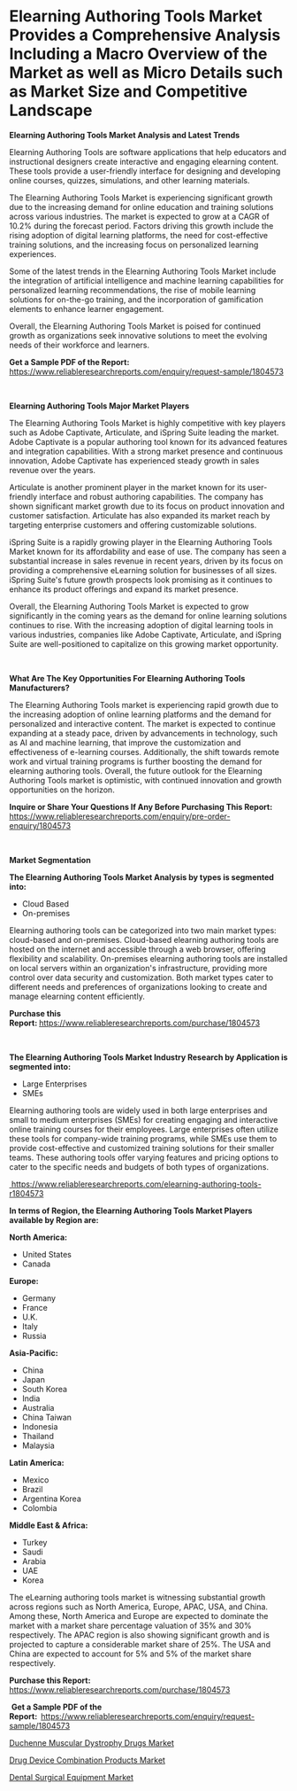 <p><h1>Elearning Authoring Tools Market Provides a Comprehensive Analysis Including a Macro Overview of the Market as well as Micro Details such as Market Size and Competitive Landscape</h1></p><p><strong>Elearning Authoring Tools Market Analysis and Latest Trends</strong></p>
<p><p>Elearning Authoring Tools are software applications that help educators and instructional designers create interactive and engaging elearning content. These tools provide a user-friendly interface for designing and developing online courses, quizzes, simulations, and other learning materials.</p><p>The Elearning Authoring Tools Market is experiencing significant growth due to the increasing demand for online education and training solutions across various industries. The market is expected to grow at a CAGR of 10.2% during the forecast period. Factors driving this growth include the rising adoption of digital learning platforms, the need for cost-effective training solutions, and the increasing focus on personalized learning experiences.</p><p>Some of the latest trends in the Elearning Authoring Tools Market include the integration of artificial intelligence and machine learning capabilities for personalized learning recommendations, the rise of mobile learning solutions for on-the-go training, and the incorporation of gamification elements to enhance learner engagement.</p><p>Overall, the Elearning Authoring Tools Market is poised for continued growth as organizations seek innovative solutions to meet the evolving needs of their workforce and learners.</p></p>
<p><strong>Get a Sample PDF of the Report:&nbsp;</strong> <a href="https://www.reliableresearchreports.com/enquiry/request-sample/1804573">https://www.reliableresearchreports.com/enquiry/request-sample/1804573</a></p>
<p>&nbsp;</p>
<p><strong>Elearning Authoring Tools Major Market Players</strong></p>
<p><p>The Elearning Authoring Tools Market is highly competitive with key players such as Adobe Captivate, Articulate, and iSpring Suite leading the market. Adobe Captivate is a popular authoring tool known for its advanced features and integration capabilities. With a strong market presence and continuous innovation, Adobe Captivate has experienced steady growth in sales revenue over the years.</p><p>Articulate is another prominent player in the market known for its user-friendly interface and robust authoring capabilities. The company has shown significant market growth due to its focus on product innovation and customer satisfaction. Articulate has also expanded its market reach by targeting enterprise customers and offering customizable solutions.</p><p>iSpring Suite is a rapidly growing player in the Elearning Authoring Tools Market known for its affordability and ease of use. The company has seen a substantial increase in sales revenue in recent years, driven by its focus on providing a comprehensive eLearning solution for businesses of all sizes. iSpring Suite's future growth prospects look promising as it continues to enhance its product offerings and expand its market presence.</p><p>Overall, the Elearning Authoring Tools Market is expected to grow significantly in the coming years as the demand for online learning solutions continues to rise. With the increasing adoption of digital learning tools in various industries, companies like Adobe Captivate, Articulate, and iSpring Suite are well-positioned to capitalize on this growing market opportunity.</p></p>
<p>&nbsp;</p>
<p><strong>What Are The Key Opportunities For Elearning Authoring Tools Manufacturers?</strong></p>
<p><p>The Elearning Authoring Tools market is experiencing rapid growth due to the increasing adoption of online learning platforms and the demand for personalized and interactive content. The market is expected to continue expanding at a steady pace, driven by advancements in technology, such as AI and machine learning, that improve the customization and effectiveness of e-learning courses. Additionally, the shift towards remote work and virtual training programs is further boosting the demand for elearning authoring tools. Overall, the future outlook for the Elearning Authoring Tools market is optimistic, with continued innovation and growth opportunities on the horizon.</p></p>
<p><strong>Inquire or Share Your Questions If Any Before Purchasing This Report:</strong> <a href="https://www.reliableresearchreports.com/enquiry/pre-order-enquiry/1804573">https://www.reliableresearchreports.com/enquiry/pre-order-enquiry/1804573</a></p>
<p>&nbsp;</p>
<p><strong>Market Segmentation</strong></p>
<p><strong>The Elearning Authoring Tools Market Analysis by types is segmented into:</strong></p>
<p><ul><li>Cloud Based</li><li>On-premises</li></ul></p>
<p><p>Elearning authoring tools can be categorized into two main market types: cloud-based and on-premises. Cloud-based elearning authoring tools are hosted on the internet and accessible through a web browser, offering flexibility and scalability. On-premises elearning authoring tools are installed on local servers within an organization's infrastructure, providing more control over data security and customization. Both market types cater to different needs and preferences of organizations looking to create and manage elearning content efficiently.</p></p>
<p><strong>Purchase this Report:&nbsp;</strong><a href="https://www.reliableresearchreports.com/purchase/1804573">https://www.reliableresearchreports.com/purchase/1804573</a></p>
<p>&nbsp;</p>
<p><strong>The Elearning Authoring Tools Market Industry Research by Application is segmented into:</strong></p>
<p><ul><li>Large Enterprises</li><li>SMEs</li></ul></p>
<p><p>Elearning authoring tools are widely used in both large enterprises and small to medium enterprises (SMEs) for creating engaging and interactive online training courses for their employees. Large enterprises often utilize these tools for company-wide training programs, while SMEs use them to provide cost-effective and customized training solutions for their smaller teams. These authoring tools offer varying features and pricing options to cater to the specific needs and budgets of both types of organizations.</p></p>
<p><a href="https://www.reliableresearchreports.com/elearning-authoring-tools-r1804573">&nbsp;https://www.reliableresearchreports.com/elearning-authoring-tools-r1804573</a></p>
<p><strong>In terms of Region, the Elearning Authoring Tools Market Players available by Region are:</strong></p>
<p>
    <p> <strong> North America: </strong>
        <ul>
            <li>United States</li>
            <li>Canada</li>
        </ul>
        </p> 
    <p> <strong> Europe: </strong>
        <ul>
            <li>Germany</li>
            <li>France</li>
            <li>U.K.</li>
            <li>Italy</li>
            <li>Russia</li>
        </ul>
        </p> 
    <p> <strong> Asia-Pacific: </strong>
        <ul>
            <li>China</li>
            <li>Japan</li>
            <li>South Korea</li>
            <li>India</li>
            <li>Australia</li>
            <li>China Taiwan</li>
            <li>Indonesia</li>
            <li>Thailand</li>
            <li>Malaysia</li>
        </ul>
        </p> 
    <p> <strong> Latin America: </strong>
        <ul>
            <li>Mexico</li>
            <li>Brazil</li>
            <li>Argentina Korea</li>
            <li>Colombia</li>
        </ul>
        </p> 
    <p> <strong> Middle East & Africa: </strong>
        <ul>
            <li>Turkey</li>
            <li>Saudi</li>
            <li>Arabia</li>
            <li>UAE</li>
            <li>Korea</li>
        </ul>
    </p>
    </p>
<p><p>The eLearning authoring tools market is witnessing substantial growth across regions such as North America, Europe, APAC, USA, and China. Among these, North America and Europe are expected to dominate the market with a market share percentage valuation of 35% and 30% respectively. The APAC region is also showing significant growth and is projected to capture a considerable market share of 25%. The USA and China are expected to account for 5% and 5% of the market share respectively.</p></p>
<p><strong>Purchase this Report: </strong><a href="https://www.reliableresearchreports.com/purchase/1804573">https://www.reliableresearchreports.com/purchase/1804573</a></p>
<p>&nbsp;<strong>Get a Sample PDF of the Report:&nbsp;&nbsp;</strong><a href="https://www.reliableresearchreports.com/enquiry/request-sample/1804573">https://www.reliableresearchreports.com/enquiry/request-sample/1804573</a></p>
<p><strong></strong></p>
<p><p><a href="https://github.com/brentleyjimmiealvaradoz4l1rea/Market-Research-Report-List-3/blob/main/duchenne-muscular-dystrophy-drugs-market.md">Duchenne Muscular Dystrophy Drugs Market</a></p><p><a href="https://github.com/khayangel/Market-Research-Report-List-4/blob/main/drug-device-combination-products-market.md">Drug Device Combination Products Market</a></p><p><a href="https://github.com/YashRP12/Market-Research-Report-List-5/blob/main/dental-surgical-equipment-market.md">Dental Surgical Equipment Market</a></p></p>